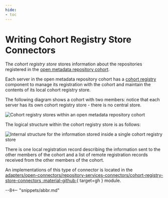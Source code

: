 ```yaml
---
hide:
- toc
---
```


<!-- SPDX-License-Identifier: CC-BY-4.0 -->
<!-- Copyright Contributors to the Egeria project. -->

# Writing Cohort Registry Store Connectors

The *cohort registry store* stores information about the repositories registered in the [open metadata repository cohort](/egeria-docs/services/omrs/cohort).  

Each server in the open metadata repository cohort has a [cohort registry](/egeria-docs/services/omrs/cohort/#cohort-registry) component to manage its registration with the cohort and maintain the contents of its local cohort registry store.

The following diagram shows a cohort with two members: notice that each server has its own cohort registry store - there is no central store.

![Cohort registry stores within an open metadata repository cohort](cohort-registry-stores-in-a-cohort.png)

The logical structure within the cohort registry store is as follows:

![Internal structure for the information stored inside a single cohort registry store](cohort-registry-store-contents.png)

There is one local registration record describing the information sent to the other members of the cohort and a list of remote registration records received from the other members of the cohort.

An implementations of this type of connector is located in the
[adapters/open-connectors/repository-services-connectors/cohort-registry-store-connectors :material-github:](https://github.com/odpi/egeria/tree/master/open-metadata-implementation/adapters/open-connectors/repository-services-connectors/cohort-registry-store-connectors){ target=gh } module.

--8<-- "snippets/abbr.md"
